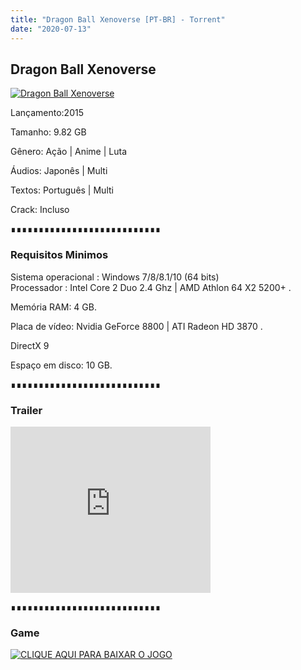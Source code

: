```yaml
---
title: "Dragon Ball Xenoverse [PT-BR] - Torrent"
date: "2020-07-13"
---
```


## Dragon Ball Xenoverse

[![](https://1.bp.blogspot.com/-_WbqpdwKKg8/XquE-BunJlI/AAAAAAAAAmA/XllzqblmouMoTvtm70fVkm9mnFHti8iLgCLcBGAsYHQ/s640/dragon-ball-xenoverse-wallpaper-1.png "Dragon Ball Xenoverse")](https://1.bp.blogspot.com/-_WbqpdwKKg8/XquE-BunJlI/AAAAAAAAAmA/XllzqblmouMoTvtm70fVkm9mnFHti8iLgCLcBGAsYHQ/s1600/dragon-ball-xenoverse-wallpaper-1.png)

Lançamento:2015

Tamanho: 9.82 GB

Gênero: Ação | Anime | Luta

Áudios: Japonês | Multi

Textos: Português | Multi

Crack: Incluso

∎∎∎∎∎∎∎∎∎∎∎∎∎∎∎∎∎∎∎∎∎∎∎∎∎∎∎

  

### Requisitos Minimos

Sistema operacional : Windows 7/8/8.1/10 (64 bits)  
Processador : Intel Core 2 Duo 2.4 Ghz | AMD Athlon 64 X2 5200+ . 

Memória RAM: 4 GB.

Placa de vídeo: Nvidia GeForce 8800 | ATI Radeon HD 3870 .

DirectX 9

Espaço em disco: 10 GB.

∎∎∎∎∎∎∎∎∎∎∎∎∎∎∎∎∎∎∎∎∎∎∎∎∎∎∎

### Trailer

<iframe allowfullscreen class="YOUTUBE-iframe-video" data-thumbnail-src="https://i.ytimg.com/vi/2iBqy2uUOz0/0.jpg" frameborder="0" height="266" src="https://www.youtube.com/embed/2iBqy2uUOz0?feature=player_embedded" width="320"></iframe>

  

  

∎∎∎∎∎∎∎∎∎∎∎∎∎∎∎∎∎∎∎∎∎∎∎∎∎∎∎

### Game

[![](https://1.bp.blogspot.com/-qtMkGv5gL20/XnDXUMM72yI/AAAAAAAAAas/3fw4QW-wPxoIAhUyb7hjqQAA1Rvne5TmQCPcBGAYYCw/s320/MAGNET{ca9bad4f721d92abc13e060f4f8dd78be4bc2e3e6ae69d619fbd104809de1ad1}2BLINK.png "CLIQUE AQUI PARA BAIXAR O JOGO")](https://stfly.io/Y1pkCy7D)
